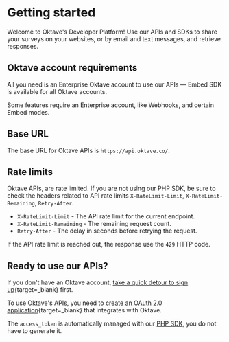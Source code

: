 # Getting started

Welcome to Oktave's Developer Platform! Use our APIs and SDKs to share your surveys on your websites, or by email and text messages, and retrieve responses.

## Oktave account requirements

All you need is an Enterprise Oktave account to use our APIs — Embed SDK is available for all Oktave accounts.

Some features require an Enterprise account, like Webhooks, and certain Embed modes.

## Base URL

The base URL for Oktave APIs is `https://api.oktave.co/`.

## Rate limits

Oktave APIs, are rate limited. If you are not using our PHP SDK, be sure to check the headers related to API rate limits `X-RateLimit-Limit`, `X-RateLimit-Remaining`, `Retry-After`.

- `X-RateLimit-Limit` - The API rate limit for the current endpoint.
- `X-RateLimit-Remaining` - The remaining request count.
- `Retry-After` - The delay in seconds before retrying the request.

If the API rate limit is reached out, the response use the `429` HTTP code.

## Ready to use our APIs?

If you don't have an Oktave account, [take a quick detour to sign up](https://app.oktave.co/register){target=\_blank} first.

To use Oktave's APIs, you need to [create an OAuth 2.0 application](https://app.oktave.co/account/developer){target=\_blank} that integrates with Oktave.

The `access_token` is automatically managed with our [PHP SDK](./php-sdk/installation.md), you do not have to generate it.
